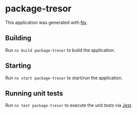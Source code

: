 # package-tresor

This application was generated with [Nx](https://nx.dev).

## Building

Run `nx build package-tresor` to build the application.

## Starting

Run `nx start package-tresor` to start/run the application.

## Running unit tests

Run `nx test package-tresor` to execute the unit tests via [Jest](https://jestjs.io).
